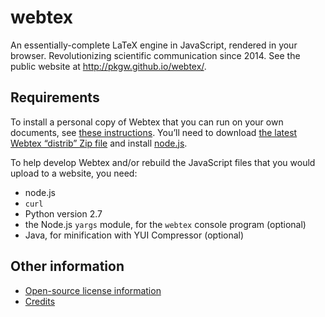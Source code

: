 webtex
======

An essentially-complete LaTeX engine in JavaScript, rendered in your browser.
Revolutionizing scientific communication since 2014. See the public website at
http://pkgw.github.io/webtex/.


Requirements
------------

To install a personal copy of Webtex that you can run on your own documents,
see [these instructions](http://pkgw.github.io/webtex/install/). You’ll need
to download [the latest Webtex “distrib” Zip
file](https://github.com/pkgw/webtex/releases/latest) and install
[node.js](http://nodejs.org/download).

To help develop Webtex and/or rebuild the JavaScript files that you
would upload to a website, you need:

* node.js
* `curl`
* Python version 2.7
* the Node.js `yargs` module, for the `webtex` console program (optional)
* Java, for minification with YUI Compressor (optional)


Other information
-----------------

* [Open-source license information](LICENSE.md)
* [Credits](CREDITS.md)
